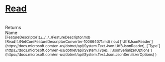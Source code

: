 # [Read](./NetCoreFeatureDescriptorConverter-100664071.md)


<br>
Returns<img width=500/>Name
<br>
<sub>[FeatureDescriptor](./../../../FeatureDescriptor.md)</sub><img width=500/><sub>[Read](./NetCoreFeatureDescriptorConverter-100664071.md) ( out [`Utf8JsonReader`](https://docs.microsoft.com/en-us/dotnet/api/System.Text.Json.Utf8JsonReader), [`Type`](https://docs.microsoft.com/en-us/dotnet/api/System.Type), [`JsonSerializerOptions`](https://docs.microsoft.com/en-us/dotnet/api/System.Text.Json.JsonSerializerOptions) )</sub><br>


